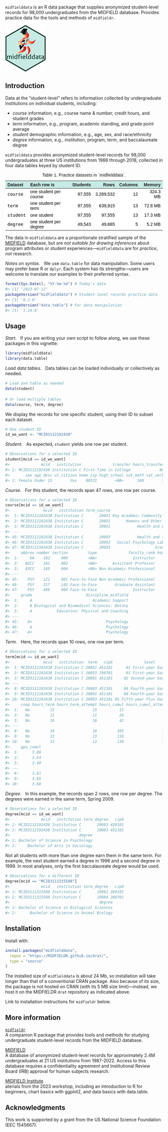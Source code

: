 
<!-- README.md is generated from README.Rmd. Please edit that file -->

<br>`midfielddata` is an R data package that supplies anonymized
student-level records for 98,000 undergraduates from the MIDFIELD
database. Provides practice data for the tools and methods of
`midfieldr`.

![](https://github.com/MIDFIELDR/midfielddata/blob/main/docs/logo.png?raw=true)

## Introduction

Data at the “student-level” refers to information collected by
undergraduate institutions on individual students, including:

- *course* information, e.g., course name & number, credit hours, and
  student grades
- *term* information, e.g., program, academic standing, and grade point
  average
- *student* demographic information, e.g., age, sex, and race/ethnicity
- *degree* information, e.g., institution, program, term, and
  baccalaureate degree

`midfielddata` provides anonymized student-level records for 98,000
undergraduates at three US institutions from 1988 through 2018,
collected in four data tables keyed by student ID.

<table class=" lightable-paper" style="font-family: &quot;Arial Narrow&quot;, arial, helvetica, sans-serif; width: auto !important; margin-left: auto; margin-right: auto;">
<caption>
Table 1. Practice datasets in `midfielddata`.
</caption>
<thead>
<tr>
<th style="text-align:left;background-color: #c7eae5 !important;">
Dataset
</th>
<th style="text-align:left;background-color: #c7eae5 !important;">
Each row is
</th>
<th style="text-align:right;background-color: #c7eae5 !important;">
Students
</th>
<th style="text-align:right;background-color: #c7eae5 !important;">
Rows
</th>
<th style="text-align:right;background-color: #c7eae5 !important;">
Columns
</th>
<th style="text-align:right;background-color: #c7eae5 !important;">
Memory
</th>
</tr>
</thead>
<tbody>
<tr>
<td style="text-align:left;font-family: monospace;color: black !important;background-color: white !important;">
course
</td>
<td style="text-align:left;color: black !important;background-color: white !important;">
one student per course
</td>
<td style="text-align:right;color: black !important;background-color: white !important;">
97,555
</td>
<td style="text-align:right;color: black !important;background-color: white !important;">
3,289,532
</td>
<td style="text-align:right;color: black !important;background-color: white !important;">
12
</td>
<td style="text-align:right;color: black !important;background-color: white !important;">
324.3 MB
</td>
</tr>
<tr>
<td style="text-align:left;font-family: monospace;color: black !important;background-color: white !important;">
term
</td>
<td style="text-align:left;color: black !important;background-color: white !important;">
one student per term
</td>
<td style="text-align:right;color: black !important;background-color: white !important;">
97,555
</td>
<td style="text-align:right;color: black !important;background-color: white !important;">
639,915
</td>
<td style="text-align:right;color: black !important;background-color: white !important;">
13
</td>
<td style="text-align:right;color: black !important;background-color: white !important;">
72.8 MB
</td>
</tr>
<tr>
<td style="text-align:left;font-family: monospace;color: black !important;background-color: white !important;">
student
</td>
<td style="text-align:left;color: black !important;background-color: white !important;">
one student
</td>
<td style="text-align:right;color: black !important;background-color: white !important;">
97,555
</td>
<td style="text-align:right;color: black !important;background-color: white !important;">
97,555
</td>
<td style="text-align:right;color: black !important;background-color: white !important;">
13
</td>
<td style="text-align:right;color: black !important;background-color: white !important;">
17.3 MB
</td>
</tr>
<tr>
<td style="text-align:left;font-family: monospace;color: black !important;background-color: white !important;">
degree
</td>
<td style="text-align:left;color: black !important;background-color: white !important;">
one student per degree
</td>
<td style="text-align:right;color: black !important;background-color: white !important;">
49,543
</td>
<td style="text-align:right;color: black !important;background-color: white !important;">
49,665
</td>
<td style="text-align:right;color: black !important;background-color: white !important;">
5
</td>
<td style="text-align:right;color: black !important;background-color: white !important;">
5.2 MB
</td>
</tr>
</tbody>
</table>

The data in `midfielddata` are a proportionate stratified sample of the
[MIDFIELD](#more-information) database, but are *not suitable for
drawing inferences* about program attributes or student
experiences—`midfielddata` are for *practice*, not research.

*Notes on syntax.*   We use `data.table` for data manipulation. Some
users may prefer base R or `dplyr`. Each system has its strengths—users
are welcome to translate our examples to their preferred syntax.

``` r
format(Sys.Date(), "%Y-%m-%d") # Today's date
#> [1] "2023-07-12"
packageVersion("midfielddata") # Student-level records practice data
#> [1] '0.2.0'
packageVersion("data.table") # For data manipulation
#> [1] '1.14.8'
```

## Usage

*Start.*   If you are writing your own script to follow along, we use
these packages in this vignette:

``` r
library(midfielddata)
library(data.table)
```

*Load data tables.*   Data tables can be loaded individually or
collectively as needed.

``` r
# Load one table as needed
data(student)

# Or load multiple tables
data(course, term, degree)
```

We display the records for one specific student, using their ID to
subset each dataset.

``` r
# One student ID
id_we_want <- "MCID3112192438"
```

*Student.*   As expected, `student` yields one row per student.

``` r
# Observations for a selected ID
student[mcid == id_we_want]
#>              mcid   institution              transfer hours_transfer  race
#> 1: MCID3112192438 Institution C First-Time in College             NA White
#>       sex age_desc us_citizen home_zip high_school sat_math sat_verbal act_comp
#> 1: Female Under 25        Yes    80521        <NA>      580        390       27
```

*Course.*   For this student, the records span 47 rows, one row per
course.

``` r
# Observations for a selected ID
course[mcid == id_we_want]
#>               mcid   institution term_course                         course
#>  1: MCID3112192438 Institution C       20051 Key Academic Community Seminar
#>  2: MCID3112192438 Institution C       20051       Humans and Other Animals
#>  3: MCID3112192438 Institution C       20051            Health and Wellness
#> ---                                                                        
#> 45: MCID3112192438 Institution C       20093            Health and the Mind
#> 46: MCID3112192438 Institution C       20093   Social Psychology Laboratory
#> 47: MCID3112192438 Institution C       20093                    Group Study
#>     abbrev number section         type              faculty_rank hours_course
#>  1:     KA    192     009         <NA>                Instructor            3
#>  2:   BZCC    101     002         <NA>       Assistant Professor            3
#>  3:   EXCC    145     004         <NA> Non-Academic Professional            3
#> ---                                                                          
#> 45:    PSY    121     001 Face-to-Face Non-Academic Professional            1
#> 46:    PSY    317     L02 Face-to-Face        Graduate Assistant            2
#> 47:    PSY    496     004 Face-to-Face                Instructor            3
#>     grade                        discipline_midfield
#>  1:     A                           Academic Support
#>  2:     B Biological and Biomedical Sciences: Botany
#>  3:     A           Education: Physical and Coaching
#> ---                                                 
#> 45:    A+                                 Psychology
#> 46:     A                                 Psychology
#> 47:    A+                                 Psychology
```

*Term.*   Here, the records span 10 rows, one row per term.

``` r
# Observations for a selected ID
term[mcid == id_we_want]
#>               mcid   institution  term   cip6              level      standing
#>  1: MCID3112192438 Institution C 20051 451101      01 First-year Good Standing
#>  2: MCID3112192438 Institution C 20053 190701      01 First-year Good Standing
#>  3: MCID3112192438 Institution C 20061 451101     02 Second-year Good Standing
#> ---                                                                           
#>  8: MCID3112192438 Institution C 20083 451101     04 Fourth-year Good Standing
#>  9: MCID3112192438 Institution C 20091 451101     04 Fourth-year Good Standing
#> 10: MCID3112192438 Institution C 20093 451101 05 Fifth-year Plus Good Standing
#>     coop hours_term hours_term_attempt hours_cumul hours_cumul_attempt gpa_term
#>  1:   No         15                 15          15                  15     3.80
#>  2:   No         11                 11          26                  26     3.40
#>  3:   No         16                 16          42                  42     3.25
#> ---                                                                            
#>  8:   No         16                 16         105                 105     3.75
#>  9:   No         13                 13         118                 118     4.00
#> 10:   No         12                 12         130                 130     4.00
#>     gpa_cumul
#>  1:      3.80
#>  2:      3.63
#>  3:      3.49
#> ---          
#>  8:      3.61
#>  9:      3.65
#> 10:      3.68
```

*Degree.*   In this example, the records span 2 rows, one row per
degree. The degrees were earned in the same term, Spring 2009.

``` r
# Observations for a selected ID
degree[mcid == id_we_want]
#>              mcid   institution term_degree   cip6
#> 1: MCID3112192438 Institution C       20093 420101
#> 2: MCID3112192438 Institution C       20093 451101
#>                               degree
#> 1: Bachelor of Science in Psychology
#> 2:     Bachelor of Arts in Sociology
```

Not all students with more than one degree earn them in the same term.
For example, the next student earned a degree in 1996 and a second
degree in 1999. In most analyses, only the first baccalaureate degree
would be used.

``` r
# Observations for a different ID
degree[mcid == "MCID3111315508"]
#>              mcid   institution term_degree   cip6
#> 1: MCID3111315508 Institution C       19961 260101
#> 2: MCID3111315508 Institution C       19994 260701
#>                                        degree
#> 1: Bachelor of Science in Biological Sciences
#> 2:      Bachelor of Science in Animal Biology
```

## Installation

Install with:

``` r
install.packages("midfielddata",
  repos = "https://MIDFIELDR.github.io/drat/",
  type = "source"
)
```

The installed size of `midfielddata` is about 24 Mb, so installation
will take longer than that of a conventional CRAN package. Also because
of its size, the package is not hosted on CRAN (with its 5 MB size
limit)—instead, we host it on the MIDFIELDR `drat` repository as
indicated above.

Link to installation instructions for `midfieldr` below.

## More information

[`midfieldr`](https://midfieldr.github.io/midfieldr/)  
A companion R package that provides tools and methods for studying
undergraduate student-level records from the MIDFIELD database.

[MIDFIELD](https://midfield.online/)  
A database of anonymized student-level records for approximately 2.4M
undergraduates at 21 US institutions from 1987-2022. Access to this
database requires a confidentiality agreement and Institutional Review
Board (IRB) approval for human subjects research.

[MIDFIELD Institute](https://midfieldr.github.io/2023-midfield-institute/)  
aterials from the 2023 workshop, including an introduction to R for
beginners, chart basics with ggplot2, and data basics with data.table.

## Acknowledgments

This work is supported by a grant from the US National Science
Foundation (EEC 1545667).
